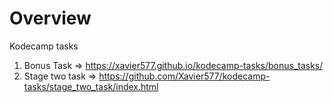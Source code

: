 # Overview

Kodecamp tasks

1. Bonus Task => https://xavier577.github.io/kodecamp-tasks/bonus_tasks/
2. Stage two task => https://github.com/Xavier577/kodecamp-tasks/stage_two_task/index.html
